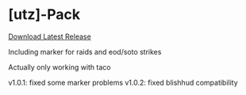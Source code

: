 # [utz]-Pack

[Download Latest Release](https://github.com/sadson-ui/utz-pack/releases/latest/download/utzpack.taco)

Including marker for raids and eod/soto strikes

Actually only working with taco

v1.0.1: fixed some marker problems
v1.0.2: fixed blishhud compatibility
